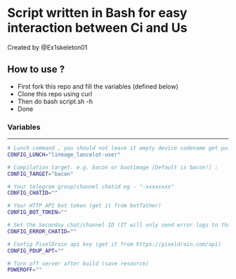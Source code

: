# Script written in Bash for easy interaction between Ci and Us
Created by @Ex1skeleton01

## How to use ?

- First fork this repo and fill the variables (defined below)
- Clone this repo using curl
- Then do bash script.sh -h
- Done

### Variables 

---------------
```bash
# Lunch command , you should not leave it empty device codename get pulled from the command! :
CONFIG_LUNCH="lineage_lancelot-user"

# Compilation target. e.g. bacon or bootimage [Default is bacon!] :
CONFIG_TARGET="bacon"

# Your telegram group/channel chatid eg - "-xxxxxxxx"
CONFIG_CHATID=""

# Your HTTP API bot token (get it from botfather) 
CONFIG_BOT_TOKEN=""

# Set the Seconday chat/channel ID (IT will only send error logs to that)
CONFIG_ERROR_CHATID=""

# Config PixelDrain api key (get it from https://pixeldrain.com/api)
CONFIG_PDUP_APT=""

# Turn off server after build (save resource)
POWEROFF=""
```
